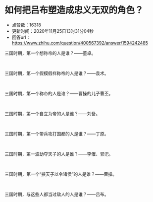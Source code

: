# 如何把吕布塑造成忠义无双的角色？
- 点赞数：16318
- 更新时间：2020年11月25日13时31分04秒
- 回答url：https://www.zhihu.com/question/400567392/answer/1594242485
<body>
 <p data-pid="QEVI-adu">三国时期，第一个想称帝的人是谁？——董卓。</p>
 <p class="ztext-empty-paragraph"><br></p>
 <p data-pid="DvsRd4zu">三国时期，第一个假模假样称帝的人是谁？——袁术。</p>
 <p class="ztext-empty-paragraph"><br></p>
 <p data-pid="4UAXAIe1">三国时期，第一个称帝的人是谁？——曹操的儿子曹丕。</p>
 <p class="ztext-empty-paragraph"><br></p>
 <p data-pid="qYgmGcmZ">三国时期，第一个自立为帝的人是谁？——刘备。</p>
 <p class="ztext-empty-paragraph"><br></p>
 <p data-pid="TXc6i6df">三国时期，第一个带兵攻打国都的人是谁？——丁原。</p>
 <p class="ztext-empty-paragraph"><br></p>
 <p data-pid="c7gxEfVZ">三国时期，第一波劫夺天子的人是谁？——李傕、郭汜。</p>
 <p class="ztext-empty-paragraph"><br></p>
 <p data-pid="1KubJTdf">三国时期，第一个“挟天子以令诸侯”的人是谁？——曹操。</p>
 <p class="ztext-empty-paragraph"><br></p>
 <p data-pid="EiR67sOx">三国时期，与这些人都当过敌人的人是谁？——吕布。</p>
 <p></p>
</body>